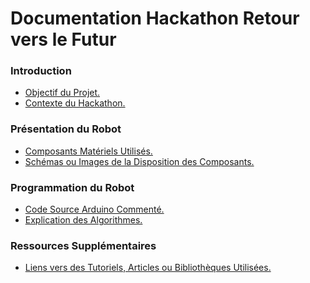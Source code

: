 <h1 align="left">Documentation Hackathon Retour vers le Futur</h1>

<!-- DEBUT - MENU SOMMAIRE -->

  <!-- INTRODUCTION -->
  <h3>Introduction</h3>
  <ul>
    <li><a href="./pages/01-Introduction.md#objectif-du-projet">Objectif du Projet.</a></li>
    <li><a href="./pages/01-Introduction.md#contexte-du-hackathon">Contexte du Hackathon.</a></li>
  </ul>

  <!-- PRESENTATION DU ROBOT -->
  <h3>Présentation du Robot</h3>
  <ul>
    <li><a href="./pages/02-Présentation-Robot.md#composants-matériels-utilisés">Composants Matériels Utilisés.</a></li>
    <li><a href="./pages/02-Présentation-Robot.md#schémas-ou-images-de-la-disposition-des-composants">Schémas ou Images de la Disposition des Composants.</a></li>
  </ul>

  <!-- PROGRAMMATION DU ROBOT -->
  <h3>Programmation du Robot</h3>
  <ul>
    <li><a href="./pages/04-Programmation-Robot.md#">Code Source Arduino Commenté.</a></li>
    <li><a href="./pages/04-Programmation-Robot.md#">Explication des Algorithmes.</a></li>
  </ul>

  <!-- RESSOURCES SUPPLEMENTAIRES -->
  <h3>Ressources Supplémentaires</h3>
  <ul>
    <li><a href="./pages/07-Ressources-Supplémentaires.md">Liens vers des Tutoriels, Articles ou Bibliothèques Utilisées.</a></li>
  </ul>

<!-- FIN  - MENU SOMMAIRE -->

<!-- DEBUT - CONTENU INTRODUCTION -->

<!-- FIN - CONTENU INTRODUCTION -->
